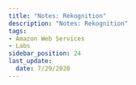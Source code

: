 ```yaml
---
title: "Notes: Rekognition"
description: "Notes: Rekognition"
tags: 
- Amazon Web Services
- Labs
sidebar_position: 24
last_update:
  date: 7/29/2020
---
```

